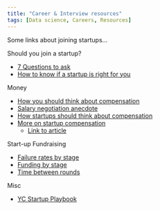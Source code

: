 ```yaml
---
title: "Career & Interview resources"
tags: [Data science, Careers, Resources]
---
```


Some links about joining startups...

Should you join a startup?
* [7 Questions to ask](https://blog.cardash.com/7-questions-to-ask-founders-before-joining-their-startup-5c197f6d6233)
* [How to know if a startup is right for you](https://hbr.org/2016/05/how-to-know-if-joining-a-startup-is-right-for-you)

Money
* [How you should think about compensation](https://www.financialsamurai.com/candid-advice-for-those-joining-the-startup-world/)
* [Salary negotiation anecdote](https://blog.keen.io/how-i-negotiated-my-startup-compensation-a291a9fb20a8)
* [How startups should think about compensation](http://firstround.com/review/A-Counterintuitive-System-for-Startup-Compensation/)
* [More on startup compensation](https://quip.com/HEB3Ah9dYD6o)
  * [Link to article](https://www.inc.com/jessica-stillman/everything-you-need-to-know-about-startup-compensation.html)

Start-up Fundraising
* [Failure rates by stage](https://towardsdatascience.com/dissecting-startup-failure-by-stage-34bb70354a36)
* [Funding by stage](https://towardsdatascience.com/when-do-unicorns-grow-their-horns-series-d-on-average-e75b52ac9dc0)
* [Time between rounds](https://medium.com/radicle/how-much-runway-should-you-target-between-financing-rounds-478b1616cfb5)

Misc
* [YC Startup Playbook](http://playbook.samaltman.com/)
